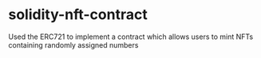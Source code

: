 # solidity-nft-contract
Used the ERC721 to implement a contract which allows users to mint NFTs containing randomly assigned numbers

